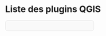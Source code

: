 # Liste des plugins QGIS

<div style="display: flex; gap: 2rem; align-items: flex-start;">

  <!-- Table des matières flottante -->
  <div id="toc" style="flex: 0 0 250px; position: sticky; top: 20px; max-height: 90vh; overflow-y: auto; border:1px solid #ddd; padding: 1rem; border-radius:8px; background:#f9f9f9;">
  </div>

  <!-- Conteneur des cartes -->
  <div id="plugins" style="flex: 1; display: grid; grid-template-columns: repeat(auto-fill,minmax(300px,1fr)); gap: 1rem;"></div>

</div>

<script>
fetch("https://qgis-depot.mercantour.eu/plugins.xml")
  .then(resp => resp.text())
  .then(str => (new window.DOMParser()).parseFromString(str, "text/xml"))
  .then(xml => {
    let plugins = Array.from(xml.getElementsByTagName("pyqgis_plugin"));
    let container = document.getElementById("plugins");
    let toc = document.getElementById("toc");

    // Trier les plugins par nom
    plugins.sort((a, b) => {
      let nameA = a.getAttribute("name")?.toLowerCase() || "";
      let nameB = b.getAttribute("name")?.toLowerCase() || "";
      return nameA.localeCompare(nameB);
    });

    let tocHtml = "<h2 style='margin-top:0; font-size:0.8rem;'>Table alphabétique</h2>";
    tocHtml += "<ul style='padding-left:1rem; font-size:0.7rem; line-height:0.8;'>";

    plugins.forEach((plugin, idx) => {
      let name = plugin.getAttribute("name") || "Sans nom";
      let version = plugin.getAttribute("version") || "N/A";
      let description = plugin.getElementsByTagName("description")[0]?.textContent || "";
      let homepage = plugin.getElementsByTagName("homepage")[0]?.textContent || "";
      let repository = plugin.getElementsByTagName("repository")[0]?.textContent || "";
      let tracker = plugin.getElementsByTagName("tracker")[0]?.textContent || "";

      // Id unique pour l'ancre
      let anchorId = "plugin-" + idx;
      tocHtml += `<li style="margin-bottom:0.3rem;"><a href="#${anchorId}">${name}</a></li>`;

      let card = document.createElement("div");
      card.id = anchorId;
      card.style.border = "1px solid #ddd";
      card.style.borderRadius = "8px";
      card.style.padding = "15px";
      card.style.boxShadow = "0 2px 4px rgba(0,0,0,0.1)";
      card.style.background = "#fff";

      card.innerHTML = `
        <h3 style="margin-top:0">${name} <small style="color:#666">v${version}</small></h3>
        <p>${description}</p>
        <ul style="padding-left:18px; margin:0">
          ${homepage ? `<li><a href="${homepage}" target="_blank">Documentation</a></li>` : ""}
          ${repository ? `<li><a href="${repository}" target="_blank">Code Source</a></li>` : ""}
          ${tracker ? `<li><a href="${tracker}" target="_blank">Rapporter un problème</a></li>` : ""}
        </ul>
      `;

      container.appendChild(card);
    });

    tocHtml += "</ul>";
    toc.innerHTML = tocHtml;
  })
  .catch(err => {
    document.getElementById("plugins").innerHTML = "<p style='color:red'>Impossible de charger la liste des plugins.</p>";
    console.error(err);
  });
</script>
